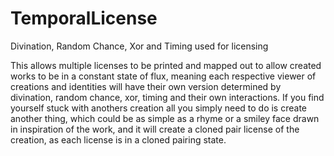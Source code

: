 # TemporalLicense
Divination, Random Chance, Xor and Timing used for licensing

This allows multiple licenses to be printed and mapped out to allow created works to be in a constant state of flux, meaning each respective viewer of creations and identities will have their own version determined by divination, random chance, xor, timing and their own interactions. If you find yourself stuck with anothers creation all you simply need to do is create another thing, which could be as simple as a rhyme or a smiley face drawn in inspiration of the work, and it will create a cloned pair license of the creation, as each license is in a cloned pairing state.
